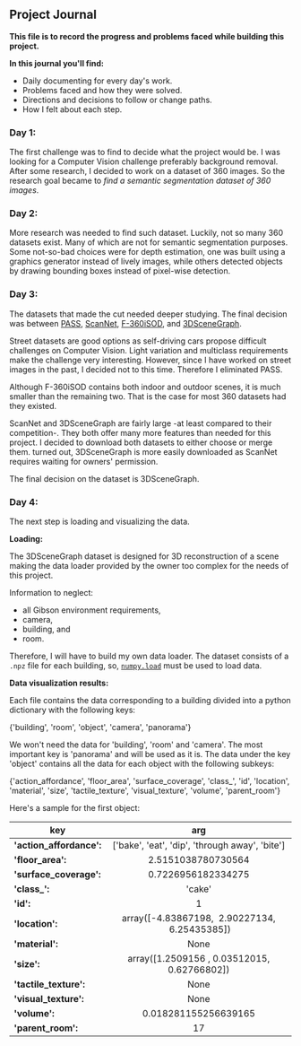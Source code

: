 Project Journal
---

**This file is to record the progress and problems faced while building this project.**

**In this journal you'll find:**
- Daily documenting for every day's work.
- Problems faced and how they were solved.
- Directions and decisions to follow or change paths.
- How I felt about each step.

### Day 1:
The first challenge was to find to decide what the project would be. I was looking for a Computer Vision challenge preferably background removal. After some research, I decided to work on a dataset of 360 images. So the research goal became to *find a semantic segmentation dataset of 360 images*.


### Day 2:
More research was needed to find such dataset. Luckily, not so many 360 datasets exist. Many of which are not for semantic segmentation purposes. Some not-so-bad choices were for depth estimation, one was built using a graphics generator instead of lively images, while others detected objects by drawing bounding boxes instead of pixel-wise detection.


### Day 3:
The datasets that made the cut needed deeper studying. The final decision was between [PASS](https://github.com/elnino9ykl/PASS), [ScanNet](http://www.scan-net.org/), [F-360iSOD](https://github.com/PanoAsh/F-360iSOD), and [3DSceneGraph](https://3dscenegraph.stanford.edu/database.html).

Street datasets are good options as self-driving cars propose difficult challenges on Computer Vision. Light variation and multiclass requirements make the challenge very interesting. However, since I have worked on street images in the past, I decided not to this time. Therefore I eliminated PASS.

Although F-360iSOD contains both indoor and outdoor scenes, it is much smaller than the remaining two. That is the case for most 360 datasets had they existed.

ScanNet and 3DSceneGraph are fairly large -at least compared to their competition-. They both offer many more features than needed for this project. I decided to download both datasets to either choose or merge them. turned out, 3DSceneGraph is more easily downloaded as ScanNet requires waiting for owners' permission.

The final decision on the dataset is 3DSceneGraph.

### Day 4:
The next step is loading and visualizing the data.

**Loading:**

The 3DSceneGraph dataset is designed for 3D reconstruction of a scene making the data loader provided by the owner too complex for the needs of this project.

Information to neglect:
- all Gibson environment requirements,
- camera,
- building, and
- room.

Therefore, I will have to build my own data loader. The dataset consists of a `.npz` file for each building, so, [`numpy.load`](https://numpy.org/doc/stable/reference/generated/numpy.load.html#numpy.load) must be used to load data.

**Data visualization results:**

Each file contains the data corresponding to a building divided into a python dictionary with the following keys:

{'building', 'room', 'object', 'camera', 'panorama'}

We won't need the data for 'building', 'room' and 'camera'. The most important key is 'panorama' and will be used as it is. The data under the key 'object' contains all the data for each object with the following subkeys:

{'action_affordance', 'floor_area', 'surface_coverage', 'class_', 'id', 'location', 'material', 'size', 'tactile_texture', 'visual_texture', 'volume', 'parent_room'}


Here's a sample for the first object:

|**key**|arg|
|-------|:---:|
|**'action_affordance':**| ['bake', 'eat', 'dip', 'through away', 'bite'] |
|**'floor_area':**| 2.5151038780730564 |
|**'surface_coverage':**| 0.7226956182334275| 
|**'class_':**| 'cake' |
|**'id':**| 1 |
|**'location':**| array([-4.83867198,  2.90227134,  6.25435385]) |
|**'material':**| None |
|**'size':**| array([1.2509156 , 0.03512015, 0.62766802]) |
|**'tactile_texture':**| None |
|**'visual_texture':**| None |
|**'volume':**| 0.018281155256639165 |
|**'parent_room':**| 17|